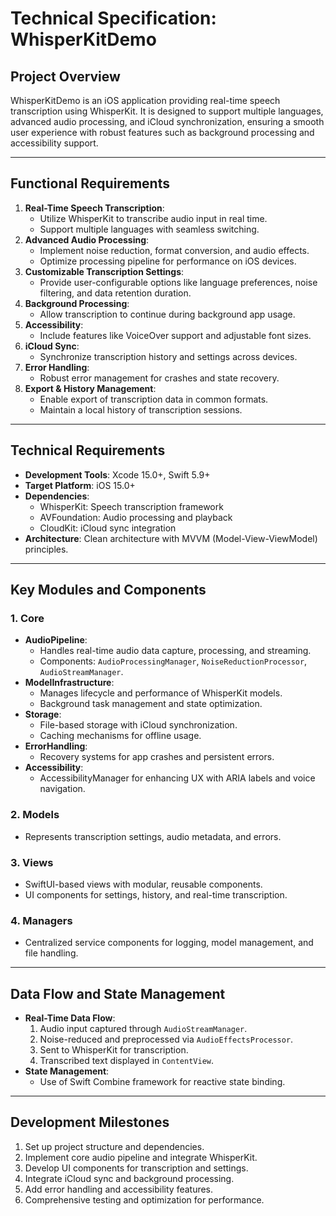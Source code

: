 
# Technical Specification: WhisperKitDemo

## Project Overview
WhisperKitDemo is an iOS application providing real-time speech transcription using WhisperKit. It is designed to support multiple languages, advanced audio processing, and iCloud synchronization, ensuring a smooth user experience with robust features such as background processing and accessibility support.

---

## Functional Requirements
1. **Real-Time Speech Transcription**:
   - Utilize WhisperKit to transcribe audio input in real time.
   - Support multiple languages with seamless switching.
2. **Advanced Audio Processing**:
   - Implement noise reduction, format conversion, and audio effects.
   - Optimize processing pipeline for performance on iOS devices.
3. **Customizable Transcription Settings**:
   - Provide user-configurable options like language preferences, noise filtering, and data retention duration.
4. **Background Processing**:
   - Allow transcription to continue during background app usage.
5. **Accessibility**:
   - Include features like VoiceOver support and adjustable font sizes.
6. **iCloud Sync**:
   - Synchronize transcription history and settings across devices.
7. **Error Handling**:
   - Robust error management for crashes and state recovery.
8. **Export & History Management**:
   - Enable export of transcription data in common formats.
   - Maintain a local history of transcription sessions.

---

## Technical Requirements
- **Development Tools**: Xcode 15.0+, Swift 5.9+
- **Target Platform**: iOS 15.0+
- **Dependencies**:
  - WhisperKit: Speech transcription framework
  - AVFoundation: Audio processing and playback
  - CloudKit: iCloud sync integration
- **Architecture**: Clean architecture with MVVM (Model-View-ViewModel) principles.

---

## Key Modules and Components
### 1. Core
   - **AudioPipeline**:
     - Handles real-time audio data capture, processing, and streaming.
     - Components: `AudioProcessingManager`, `NoiseReductionProcessor`, `AudioStreamManager`.
   - **ModelInfrastructure**:
     - Manages lifecycle and performance of WhisperKit models.
     - Background task management and state optimization.
   - **Storage**:
     - File-based storage with iCloud synchronization.
     - Caching mechanisms for offline usage.
   - **ErrorHandling**:
     - Recovery systems for app crashes and persistent errors.
   - **Accessibility**:
     - AccessibilityManager for enhancing UX with ARIA labels and voice navigation.

### 2. Models
   - Represents transcription settings, audio metadata, and errors.

### 3. Views
   - SwiftUI-based views with modular, reusable components.
   - UI components for settings, history, and real-time transcription.

### 4. Managers
   - Centralized service components for logging, model management, and file handling.

---

## Data Flow and State Management
- **Real-Time Data Flow**:
   1. Audio input captured through `AudioStreamManager`.
   2. Noise-reduced and preprocessed via `AudioEffectsProcessor`.
   3. Sent to WhisperKit for transcription.
   4. Transcribed text displayed in `ContentView`.
- **State Management**:
   - Use of Swift Combine framework for reactive state binding.

---

## Development Milestones
1. Set up project structure and dependencies.
2. Implement core audio pipeline and integrate WhisperKit.
3. Develop UI components for transcription and settings.
4. Integrate iCloud sync and background processing.
5. Add error handling and accessibility features.
6. Comprehensive testing and optimization for performance.
